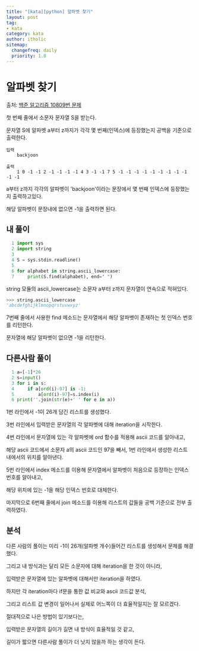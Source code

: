 ```yaml
---
title: "[kata][python] 알파벳 찾기"
layout: post
tag:
- kata
category: kata
author: itholic
sitemap:
  changefreq: daily
  priority: 1.0
---
```


# 알파벳 찾기

출처: <a href="https://www.acmicpc.net/problem/10809" target="_blank">백준 알고리즘 10809번 문제</a>

첫 번째 줄에서 소문자 문자열 S을 받는다.

문자열 S에 알파벳 a부터 z까지가 각각 몇 번째(인덱스)에 등장했는지 공백을 기준으로 출력한다.

```
입력
    backjoon

출력
    1 0 -1 -1 2 -1 -1 -1 -1 4 3 -1 -1 7 5 -1 -1 -1 -1 -1 -1 -1 -1 -1 -1 -1
```    

a부터 z까지 각각의 알파벳이 'backjoon'이라는 문장에서 몇 번째 인덱스에 등장했는지 출력하고있다.

해당 알파벳이 문장내에 없으면 -1을 출력하면 된다.


## 내 풀이

```python
  1 import sys
  2 import string
  3
  4 S = sys.stdin.readline()
  5
  6 for alphabet in string.ascii_lowercase:
  7     print(S.find(alphabet), end=" ")
```

string 모듈의 ascii_lowercase는 소문자 a부터 z까지 문자열이 연속으로 적혀있다.

```python
>>> string.ascii_lowercase
'abcdefghijklmnopqrstuvwxyz'
```

7번째 줄에서 사용한 find 메소드는 문자열에서 해당 알파벳이 존재하는 첫 인덱스 번호를 리턴한다.

문자열에 해당 알파벳이 없으면 -1을 리턴한다.

## 다른사람 풀이

```python
  1 a=[-1]*26
  2 s=input()
  3 for i in s:
  4     if a[ord(i)-97] is -1:
  5         a[ord(i)-97]=s.index(i)
  6 print(''.join(str(e)+' ' for e in a))
```

1번 라인에서 -1이 26개 담긴 리스트를 생성했다.

3번 라인에서 입력받은 문자열의 각 알파벳에 대해 iteration을 시작한다.

4번 라인에서 문자열에 있는 각 알파벳에 ord 함수를 적용해 ascii 코드를 알아내고,

해당 ascii 코드에서 소문자 a의 ascii 코드인 97을 빼서, 1번 라인에서 생성한 리스트 내에서의 위치를 알아낸다.

5번 라인에서 index 메소드를 이용해 문자열에서 알파벳이 처음으로 등장하는 인덱스 번호를 알아내고,

해당 위치에 있는 -1을 해당 인덱스 번호로 대체한다.

마지막으로 6번째 줄에서 join 메소드를 이용해 리스트의 값들을 공백 기준으로 전부 출력하였다.


## 분석

다른 사람의 풀이는 미리 -1이 26개(알파벳 개수)들어간 리스트를 생성해서 문제를 해결했다.

그리고 내 방식과는 달리 모든 소문자에 대해 iteration을 한 것이 아니라,

입력받은 문자열에 있는 알파벳에 대해서만 iteration을 하였다.

하지만 각 iteration마다 if문을 통한 값 비교와 ascii 코드값 분석,

그리고 리스트 값 변경이 일어나서 실제로 어느쪽이 더 효율적일지는 잘 모르겠다.

절대적으로 나은 방법이 있기보다는,

입력받은 문자열의 길이가 길면 내 방식이 효율적일 것 같고,

길이가 짧으면 다른사람 풀이가 더 낫지 않을까 하는 생각이 든다.
